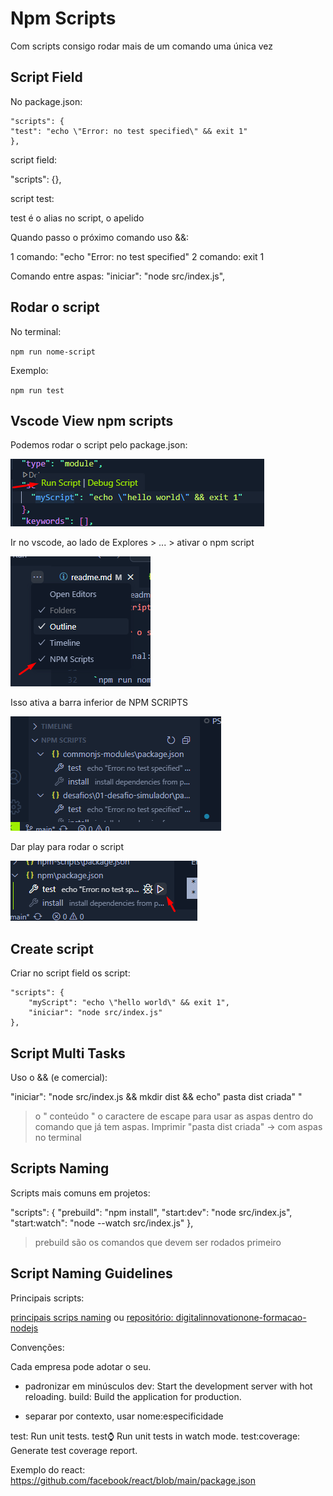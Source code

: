 # Npm Scripts

Com scripts consigo rodar mais de um comando uma única vez

## Script Field

No package.json:

```
"scripts": {
"test": "echo \"Error: no test specified\" && exit 1"
},
```

script field:

"scripts": {},

script test:

test é o alias no script, o apelido 

Quando passo o próximo comando uso  &&:

1 comando: "echo \"Error: no test specified\" 
2 comando: exit 1

Comando entre aspas: "iniciar": "node src/index.js",

## Rodar o script

No terminal:

`npm run nome-script`

Exemplo:

`npm run test`

## Vscode View npm scripts

Podemos rodar o script pelo package.json:

![Vscode View npm scripts](../npm-scripts/img/vscode-view-npm-script.png)

Ir no vscode, ao lado de Explores > ... > ativar o npm script

![Vscode View npm scripts](../npm-scripts/img/vscode-view-npm-script-config.png)

Isso ativa a barra inferior de NPM SCRIPTS 

![Vscode View npm scripts](../npm-scripts/img/vscode-view-npm-script-ativa-barra.png)

Dar play para rodar o script

![Vscode View npm scripts](../npm-scripts/img/vscode-view-npm-script-play.png)

## Create script

Criar no script field os script:

```
"scripts": {
    "myScript": "echo \"hello world\" && exit 1",
    "iniciar": "node src/index.js"
},
```

## Script Multi Tasks

Uso o && (e comercial):

"iniciar": "node src/index.js && mkdir dist && echo\" pasta dist criada\" "

> o \" conteúdo \" o caractere de escape para usar as aspas dentro do comando que já tem aspas.
Imprimir "pasta dist criada" -> com aspas no terminal

## Scripts Naming

Scripts mais comuns em projetos:

"scripts": {
    "prebuild": "npm install",
    "start:dev": "node src/index.js",
    "start:watch": "node --watch src/index.js" 
  },

  > prebuild são os comandos que devem ser rodados primeiro

## Script Naming Guidelines

Principais scripts:

[principais scrips naming](semmantic-script-names.md)
ou
[repositório: digitalinnovationone-formacao-nodejs](https://github.com/digitalinnovationone/formacao-nodejs/blob/main/08-npm-scripts/docs/semmantic-script-names.md)

Convenções: 

Cada empresa pode adotar o seu.

* padronizar em minúsculos
dev: Start the development server with hot reloading.
build: Build the application for production.

* separar por contexto, usar nome:especificidade

test: Run unit tests.
test:watch: Run unit tests in watch mode.
test:coverage: Generate test coverage report.

Exemplo do react: https://github.com/facebook/react/blob/main/package.json 



